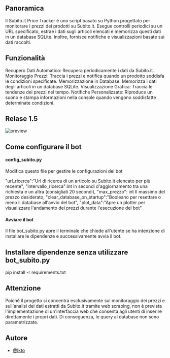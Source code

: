 
## Panoramica

Il Subito.it Price Tracker è uno script basato su Python progettato per monitorare i prezzi dei prodotti su Subito.it. Esegue controlli periodici su un URL specificato, estrae i dati sugli articoli elencati e memorizza questi dati in un database SQLite. Inoltre, fornisce notifiche e visualizzazioni basate sui dati raccolti.

## Funzionalità

Recupero Dati Automatico: Recupera periodicamente i dati da Subito.it.
Monitoraggio Prezzi: Traccia i prezzi e notifica quando un prodotto soddisfa le condizioni specificate.
Memorizzazione in Database: Memorizza i dati degli articoli in un database SQLite.
Visualizzazione Grafica: Traccia le tendenze dei prezzi nel tempo.
Notifiche Personalizzate: Riproduce un suono e stampa informazioni nella console quando vengono soddisfatte determinate condizioni.
## Relase 1.5

![preview](https://i.ibb.co/1sP6P6y/Screenshot-2024-05-24-224730.png)
## Come configurare il bot

#### config_subito.py

Modifica questo file per gestire le configurazioni del bot

"url_ricerca":"Url di ricerca di un articolo su Subito.it elencato per più recente",
"intervallo_ricerca":int in secondi d'aggiornamento tra una richiesta e un altra (consigliati 20 secondi),
"max_prezzo": int Il massimo del prezzo desiderato,
"clear_database_on_startup":"Booleano per resettare o meno il database all'avvio del bot",
"plot_data":"Apre un plotter per visualizzare l'andamento dei prezzi durante l'esecuzione del bot"

#### Avviare il bot

Il file bot_subito.py apre il terminale che chiede all'utente se ha intenzione di installare le dipendenze e successivamente avvia il bot.

## Installare dipendenze senza utilizzare bot_subito.py

pip install -r requirements.txt
## Attenzione

Poiché il progetto si concentra esclusivamente sul monitoraggio dei prezzi e sull'analisi dei dati estratti da Subito.it tramite web scraping, non è prevista l'implementazione di un'interfaccia web che consenta agli utenti di inserire direttamente i propri dati. Di conseguenza, le query al database non sono parametrizzate.
## Autore

- [@Ikto](https://www.github.com/ikt0)